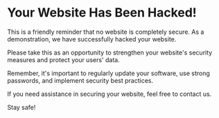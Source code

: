 <!DOCTYPE html>
<html>
<head>
    <title>Hacked Website</title>
</head>
<body>
    <h1>Your Website Has Been Hacked!</h1>
    <p>This is a friendly reminder that no website is completely secure. As a demonstration, we have successfully hacked your website.</p>
    <p>Please take this as an opportunity to strengthen your website's security measures and protect your users' data.</p>
    <p>Remember, it's important to regularly update your software, use strong passwords, and implement security best practices.</p>
    <p>If you need assistance in securing your website, feel free to contact us.</p>
    <p>Stay safe!</p>
</body>
</html>
